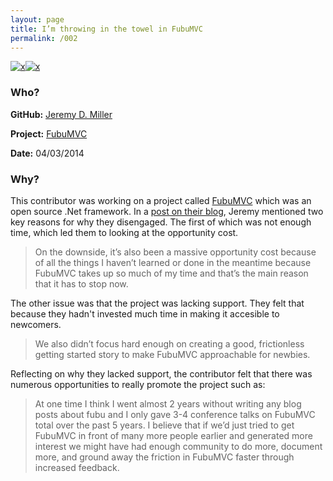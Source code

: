 ```yaml
---
layout: page
title: I’m throwing in the towel in FubuMVC
permalink: /002
---
```


[![x](https://img.shields.io/badge/-Lack%20of%20Support-e2062c)](/#LOS)[![x](https://img.shields.io/badge/-Not%20Enough%20Time%20(Internal)-darkblue)](/#NETI)

### Who?

**GitHub:** [Jeremy D. Miller](https://github.com/jeremydmiller)

**Project:** [FubuMVC](https://fubumvc.github.io/)

**Date:** 04/03/2014

### Why?

This contributor was working on a project called [FubuMVC](https://fubumvc.github.io/) which was an open source .Net framework. In a [post on their blog](https://jeremydmiller.com/2014/04/03/im-throwing-in-the-towel-in-fubumvc/), Jeremy mentioned two key reasons for why they disengaged. The first of which was not enough time, which led them to looking at the opportunity cost.

> On the downside, it’s also been a massive opportunity cost because of  all the things I haven’t learned or done in the meantime because FubuMVC takes up so much of my time and that’s the main reason that it has to  stop now.

The other issue was that the project was lacking support. They felt that because they hadn't invested much time in making it accesible to newcomers. 

> We also didn’t focus hard enough on creating a good,  frictionless getting started story to make FubuMVC approachable for newbies. 

Reflecting on why they lacked support, the contributor felt that there was numerous opportunities to really promote the project such as:

> At one time I think I went almost 2 years without writing any blog posts about fubu and I only gave 3-4 conference talks on FubuMVC total over  the past 5 years.  I believe that if we’d just tried to get FubuMVC in  front of many more people earlier and generated more interest we might  have had enough community to do more, document more, and ground away the friction in FubuMVC faster through increased feedback.

